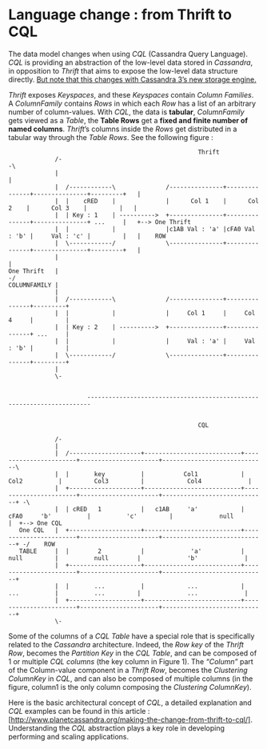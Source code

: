 # Language change : from Thrift to CQL
The data model changes when using *CQL* (Cassandra Query Language).
*CQL* is providing an abstraction of the low-level data stored in *Cassandra*, in
opposition to *Thrift* that aims to expose the low-level data structure directly.
[But note that this changes with Cassandra 3’s new storage engine.](http://www.datastax.com/2015/12/storage-engine-30)

*Thrift* exposes *Keyspaces*, and these *Keyspaces* contain *Column Families*. A
*ColumnFamily* contains *Rows* in which each *Row* has a list of an arbitrary number
of column-values. With *CQL*, the data is **tabular**, *ColumnFamily* gets viewed
as a *Table*, the **Table Rows** get a **fixed and finite number of named columns**.
*Thrift*’s columns inside the *Rows* get distributed in a tabular way through the
_Table Rows_. See the following figure :

```ditaa
                                                     Thrift
             /-                                                                                          -\
             |                                                                                            |
             |  /------------\              /---------------+---------------+---------------+---------+   |
             |  |    cRED    |              |      Col 1    |      Col 2    |      Col 3    |         |   |
             |  | Key : 1    | ---------->  +---------------+---------------+---------------+ ...     |   +--> One Thrift
             |  |            |              |c1AB Val : 'a' |cFA0 Val : 'b' |     Val : 'c' |         |   |    ROW
             |  \------------/              \---------------+---------------+---------------+---------+   |
             |                                                                                            |
One Thrift   |                                                                                           -/
COLUMNFAMILY |          
             |  
             |  /------------\              /---------------+---------------+---------+
             |  |            |              |     Col 1     |     Col 4     |         |
             |  | Key : 2    | ---------->  +---------------+---------------+ ...     |
             |  |            |              |     Val : 'a' |     Val : 'b' |         |
             |  \------------/              \---------------+---------------+---------+
             |  
             \- 


                      -----------------------------------------------------------------------


                                                     CQL
                                                     
             /-                              
             |                               
             |  /--------------------+---------------------------+-----------------------+----------------------+-----------------------------\
             |  |       key          |           Col1            |         Col2          |         Col3         |            Col4             |  
             |  +--------------------+---------------------------+-----------------------+----------------------+-----------------------------+ -\
             |  | cRED   1           |   c1AB     'a'            | cFA0     'b'          |          'c'         |             null            |  +--> One CQL
   One CQL   |  +--------------------+---------------------------+-----------------------+----------------------+-----------------------------+ -/    ROW
   TABLE     |  |        2           |             'a'           |          null         |          null        |             'b'             |
             |  +--------------------+---------------------------+-----------------------+----------------------+-----------------------------+
             |  |       ...          |            ...            |          ...          |          ...         |             ...             |
             |  +--------------------+---------------------------+-----------------------+----------------------+-----------------------------+
             \-
```

Some of the columns of a *CQL Table* have a special role that is specifically
related to the *Cassandra* architecture. Indeed, the *Row key* of the *Thrift Row*,
becomes the *Partition Key* in the *CQL Table*, and can be composed of 1 or multiple
*CQL columns* (the key column in Figure 1). The *“Column”* part of the Column-value
component in a *Thrift Row*, becomes the *Clustering ColumnKey* in *CQL*, and can
also be composed of multiple columns (in the figure, column1 is the only column 
composing the *Clustering ColumnKey*).

Here is the basic architectural concept of *CQL*, a detailed explanation and *CQL*
examples can be found in this article : [http://www.planetcassandra.org/making-the-change-from-thrift-to-cql/].
Understanding the *CQL* abstraction plays a key role in developing performing
and scaling applications.
